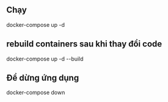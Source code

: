 ## Chạy

docker-compose up -d

## rebuild containers sau khi thay đổi code

docker-compose up -d --build

## Để dừng ứng dụng

docker-compose down

 
